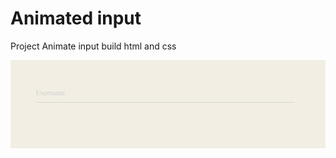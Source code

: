 # Animated input

Project Animate input build html and css

<img src="animated-input.png" alt="animated input image" />
